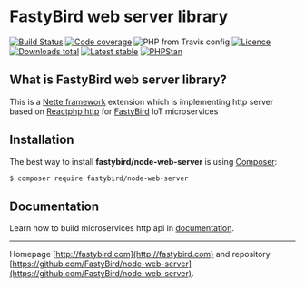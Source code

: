 # FastyBird web server library

[![Build Status](https://img.shields.io/travis/FastyBird/node-web-server.svg?style=flat-square)](https://travis-ci.org/FastyBird/node-web-server)
[![Code coverage](https://img.shields.io/coveralls/FastyBird/node-web-server.svg?style=flat-square)](https://coveralls.io/r/FastyBird/node-web-server)
![PHP from Travis config](https://img.shields.io/travis/php-v/fastybird/node-web-server?style=flat-square)
[![Licence](https://img.shields.io/packagist/l/FastyBird/node-web-server.svg?style=flat-square)](https://packagist.org/packages/FastyBird/node-web-server)
[![Downloads total](https://img.shields.io/packagist/dt/FastyBird/node-web-server.svg?style=flat-square)](https://packagist.org/packages/FastyBird/node-web-server)
[![Latest stable](https://img.shields.io/packagist/v/FastyBird/node-web-server.svg?style=flat-square)](https://packagist.org/packages/FastyBird/node-web-server)
[![PHPStan](https://img.shields.io/badge/PHPStan-enabled-brightgreen.svg?style=flat-square)](https://github.com/phpstan/phpstan)

## What is FastyBird web server library?

This is a [Nette framework](https://nette.org) extension which is implementing http server based on [Reactphp http](https://github.com/reactphp/http) for [FastyBird](https://fastybird.com) IoT microservices

## Installation

The best way to install **fastybird/node-web-server** is using [Composer](http://getcomposer.org/):

```sh
$ composer require fastybird/node-web-server
```

## Documentation

Learn how to build microservices http api in [documentation](https://github.com/FastyBird/node-web-server/blob/master/docs/en/index.md).

***
Homepage [http://fastybird.com](http://fastybird.com) and repository [https://github.com/FastyBird/node-web-server](https://github.com/FastyBird/node-web-server).
